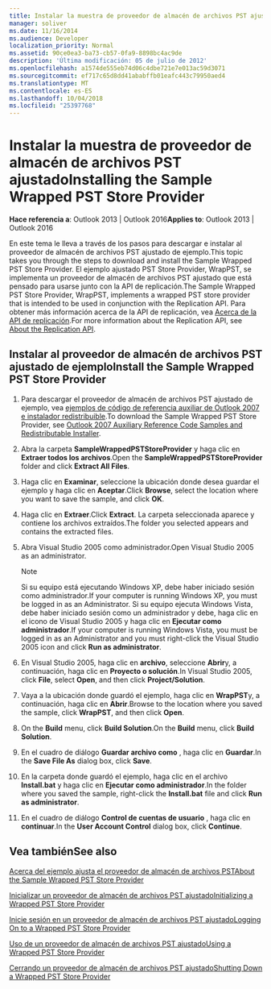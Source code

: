 ```yaml
---
title: Instalar la muestra de proveedor de almacén de archivos PST ajustado
manager: soliver
ms.date: 11/16/2014
ms.audience: Developer
localization_priority: Normal
ms.assetid: 90ce0ea3-ba73-cb57-0fa9-8898bc4ac9de
description: 'Última modificación: 05 de julio de 2012'
ms.openlocfilehash: a1574de555eb74d06c4dbe721e7e013ac59d3071
ms.sourcegitcommit: ef717c65d8dd41ababffb01eafc443c79950aed4
ms.translationtype: MT
ms.contentlocale: es-ES
ms.lasthandoff: 10/04/2018
ms.locfileid: "25397768"
---
```

# <a name="installing-the-sample-wrapped-pst-store-provider"></a><span data-ttu-id="64c7d-103">Instalar la muestra de proveedor de almacén de archivos PST ajustado</span><span class="sxs-lookup"><span data-stu-id="64c7d-103">Installing the Sample Wrapped PST Store Provider</span></span>

  
  
<span data-ttu-id="64c7d-104">**Hace referencia a**: Outlook 2013 | Outlook 2016</span><span class="sxs-lookup"><span data-stu-id="64c7d-104">**Applies to**: Outlook 2013 | Outlook 2016</span></span> 
  
<span data-ttu-id="64c7d-105">En este tema le lleva a través de los pasos para descargar e instalar al proveedor de almacén de archivos PST ajustado de ejemplo.</span><span class="sxs-lookup"><span data-stu-id="64c7d-105">This topic takes you through the steps to download and install the Sample Wrapped PST Store Provider.</span></span> <span data-ttu-id="64c7d-106">El ejemplo ajustado PST Store Provider, WrapPST, se implementa un proveedor de almacén de archivos PST ajustado que está pensado para usarse junto con la API de replicación.</span><span class="sxs-lookup"><span data-stu-id="64c7d-106">The Sample Wrapped PST Store Provider, WrapPST, implements a wrapped PST store provider that is intended to be used in conjunction with the Replication API.</span></span> <span data-ttu-id="64c7d-107">Para obtener más información acerca de la API de replicación, vea [Acerca de la API de replicación](about-the-replication-api.md).</span><span class="sxs-lookup"><span data-stu-id="64c7d-107">For more information about the Replication API, see [About the Replication API](about-the-replication-api.md).</span></span>
  
## <a name="install-the-sample-wrapped-pst-store-provider"></a><span data-ttu-id="64c7d-108">Instalar al proveedor de almacén de archivos PST ajustado de ejemplo</span><span class="sxs-lookup"><span data-stu-id="64c7d-108">Install the Sample Wrapped PST Store Provider</span></span>

1. <span data-ttu-id="64c7d-109">Para descargar el proveedor de almacén de archivos PST ajustado de ejemplo, vea [ejemplos de código de referencia auxiliar de Outlook 2007 e instalador redistribuible](https://www.microsoft.com/en-us/download/details.aspx?id=24102).</span><span class="sxs-lookup"><span data-stu-id="64c7d-109">To download the Sample Wrapped PST Store Provider, see [Outlook 2007 Auxiliary Reference Code Samples and Redistributable Installer](https://www.microsoft.com/en-us/download/details.aspx?id=24102).</span></span>
    
2. <span data-ttu-id="64c7d-110">Abra la carpeta **SampleWrappedPSTStoreProvider** y haga clic en **Extraer todos los archivos**.</span><span class="sxs-lookup"><span data-stu-id="64c7d-110">Open the **SampleWrappedPSTStoreProvider** folder and click **Extract All Files**.</span></span>
    
3. <span data-ttu-id="64c7d-111">Haga clic en **Examinar**, seleccione la ubicación donde desea guardar el ejemplo y haga clic en **Aceptar**.</span><span class="sxs-lookup"><span data-stu-id="64c7d-111">Click **Browse**, select the location where you want to save the sample, and click **OK**.</span></span>
    
4. <span data-ttu-id="64c7d-112">Haga clic en **Extraer**.</span><span class="sxs-lookup"><span data-stu-id="64c7d-112">Click **Extract**.</span></span> <span data-ttu-id="64c7d-113">La carpeta seleccionada aparece y contiene los archivos extraídos.</span><span class="sxs-lookup"><span data-stu-id="64c7d-113">The folder you selected appears and contains the extracted files.</span></span>
    
5. <span data-ttu-id="64c7d-114">Abra Visual Studio 2005 como administrador.</span><span class="sxs-lookup"><span data-stu-id="64c7d-114">Open Visual Studio 2005 as an administrator.</span></span>
    
    > [!NOTE]
    > <span data-ttu-id="64c7d-115">Si su equipo está ejecutando Windows XP, debe haber iniciado sesión como administrador.</span><span class="sxs-lookup"><span data-stu-id="64c7d-115">If your computer is running Windows XP, you must be logged in as an Administrator.</span></span> <span data-ttu-id="64c7d-116">Si su equipo ejecuta Windows Vista, debe haber iniciado sesión como un administrador y debe, haga clic en el icono de Visual Studio 2005 y haga clic en **Ejecutar como administrador**.</span><span class="sxs-lookup"><span data-stu-id="64c7d-116">If your computer is running Windows Vista, you must be logged in as an Administrator and you must right-click the Visual Studio 2005 icon and click **Run as administrator**.</span></span> 
  
6. <span data-ttu-id="64c7d-117">En Visual Studio 2005, haga clic en **archivo**, seleccione **Abrir**y, a continuación, haga clic en **Proyecto o solución**.</span><span class="sxs-lookup"><span data-stu-id="64c7d-117">In Visual Studio 2005, click **File**, select **Open**, and then click **Project/Solution**.</span></span>
    
7. <span data-ttu-id="64c7d-118">Vaya a la ubicación donde guardó el ejemplo, haga clic en **WrapPST**y, a continuación, haga clic en **Abrir**.</span><span class="sxs-lookup"><span data-stu-id="64c7d-118">Browse to the location where you saved the sample, click **WrapPST**, and then click **Open**.</span></span>
    
8. <span data-ttu-id="64c7d-119">On the **Build** menu, click **Build Solution**.</span><span class="sxs-lookup"><span data-stu-id="64c7d-119">On the **Build** menu, click **Build Solution**.</span></span>
    
9. <span data-ttu-id="64c7d-120">En el cuadro de diálogo **Guardar archivo como** , haga clic en **Guardar**.</span><span class="sxs-lookup"><span data-stu-id="64c7d-120">In the **Save File As** dialog box, click **Save**.</span></span>
    
10. <span data-ttu-id="64c7d-121">En la carpeta donde guardó el ejemplo, haga clic en el archivo **Install.bat** y haga clic en **Ejecutar como administrador**.</span><span class="sxs-lookup"><span data-stu-id="64c7d-121">In the folder where you saved the sample, right-click the **Install.bat** file and click **Run as administrator**.</span></span>
    
11. <span data-ttu-id="64c7d-122">En el cuadro de diálogo **Control de cuentas de usuario** , haga clic en **continuar**.</span><span class="sxs-lookup"><span data-stu-id="64c7d-122">In the **User Account Control** dialog box, click **Continue**.</span></span>
    
## <a name="see-also"></a><span data-ttu-id="64c7d-123">Vea también</span><span class="sxs-lookup"><span data-stu-id="64c7d-123">See also</span></span>



[<span data-ttu-id="64c7d-124">Acerca del ejemplo ajusta el proveedor de almacén de archivos PST</span><span class="sxs-lookup"><span data-stu-id="64c7d-124">About the Sample Wrapped PST Store Provider</span></span>](about-the-sample-wrapped-pst-store-provider.md)
  
[<span data-ttu-id="64c7d-125">Inicializar un proveedor de almacén de archivos PST ajustado</span><span class="sxs-lookup"><span data-stu-id="64c7d-125">Initializing a Wrapped PST Store Provider</span></span>](initializing-a-wrapped-pst-store-provider.md)
  
[<span data-ttu-id="64c7d-126">Inicie sesión en un proveedor de almacén de archivos PST ajustado</span><span class="sxs-lookup"><span data-stu-id="64c7d-126">Logging On to a Wrapped PST Store Provider</span></span>](logging-on-to-a-wrapped-pst-store-provider.md)
  
[<span data-ttu-id="64c7d-127">Uso de un proveedor de almacén de archivos PST ajustado</span><span class="sxs-lookup"><span data-stu-id="64c7d-127">Using a Wrapped PST Store Provider</span></span>](using-a-wrapped-pst-store-provider.md)
  
[<span data-ttu-id="64c7d-128">Cerrando un proveedor de almacén de archivos PST ajustado</span><span class="sxs-lookup"><span data-stu-id="64c7d-128">Shutting Down a Wrapped PST Store Provider</span></span>](shutting-down-a-wrapped-pst-store-provider.md)

